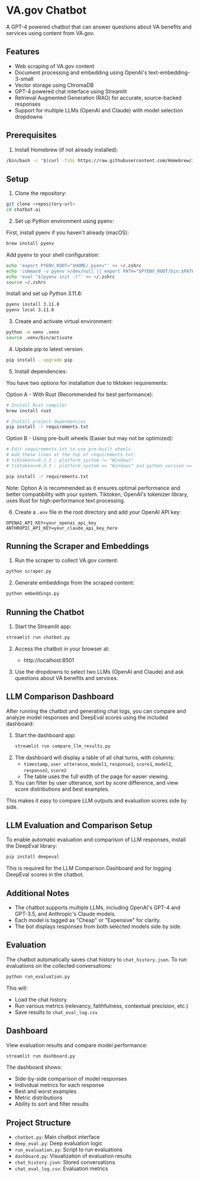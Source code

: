 # VA.gov Chatbot

A GPT-4 powered chatbot that can answer questions about VA benefits and services using content from VA.gov.

## Features

- Web scraping of VA.gov content
- Document processing and embedding using OpenAI's text-embedding-3-small
- Vector storage using ChromaDB
- GPT-4 powered chat interface using Streamlit
- Retrieval Augmented Generation (RAG) for accurate, source-backed responses
- Support for multiple LLMs (OpenAI and Claude) with model selection dropdowns

## Prerequisites

1. Install Homebrew (if not already installed):
```bash
/bin/bash -c "$(curl -fsSL https://raw.githubusercontent.com/Homebrew/install/HEAD/install.sh)"
```

## Setup

1. Clone the repository:
```bash
git clone <repository-url>
cd chatbot-ai
```

2. Set up Python environment using pyenv:

First, install pyenv if you haven't already (macOS):
```bash
brew install pyenv
```

Add pyenv to your shell configuration:
```bash
echo 'export PYENV_ROOT="$HOME/.pyenv"' >> ~/.zshrc
echo 'command -v pyenv >/dev/null || export PATH="$PYENV_ROOT/bin:$PATH"' >> ~/.zshrc
echo 'eval "$(pyenv init -)"' >> ~/.zshrc
source ~/.zshrc
```

Install and set up Python 3.11.8:
```bash
pyenv install 3.11.8
pyenv local 3.11.8
```

3. Create and activate virtual environment:
```bash
python -m venv .venv
source .venv/bin/activate
```

4. Update pip to latest version:
```bash
pip install --upgrade pip
```

5. Install dependencies:

You have two options for installation due to tiktoken requirements:

Option A - With Rust (Recommended for best performance):
```bash
# Install Rust compiler
brew install rust

# Install project dependencies
pip install -r requirements.txt
```

Option B - Using pre-built wheels (Easier but may not be optimized):
```bash
# Edit requirements.txt to use pre-built wheels
# Add these lines at the top of requirements.txt:
# tiktoken>=0.3.3 ; platform_system != "Windows"
# tiktoken>=0.3.3 ; platform_system == "Windows" and python_version >= "3.11"

pip install -r requirements.txt
```

Note: Option A is recommended as it ensures optimal performance and better compatibility with your system. Tiktoken, OpenAI's tokenizer library, uses Rust for high-performance text processing.

6. Create a `.env` file in the root directory and add your OpenAI API key:
```
OPENAI_API_KEY=your_openai_api_key
ANTHROPIC_API_KEY=your_claude_api_key_here
```

## Running the Scraper and Embeddings

1. Run the scraper to collect VA.gov content:
```bash
python scraper.py
```

2. Generate embeddings from the scraped content:
```bash
python embeddings.py
```

## Running the Chatbot

1. Start the Streamlit app:
```bash
streamlit run chatbot.py
```

2. Access the chatbot in your browser at:
   - http://localhost:8501

3. Use the dropdowns to select two LLMs (OpenAI and Claude) and ask questions about VA benefits and services.

## LLM Comparison Dashboard

After running the chatbot and generating chat logs, you can compare and analyze model responses and DeepEval scores using the included dashboard:

1. Start the dashboard app:
   ```bash
   streamlit run compare_llm_results.py
   ```
2. The dashboard will display a table of all chat turns, with columns:
   - `timestamp`, `user utterance`, `model1`, `response1`, `score1`, `model2`, `response2`, `score2`
   - The table uses the full width of the page for easier viewing.
3. You can filter by user utterance, sort by score difference, and view score distributions and best examples.

This makes it easy to compare LLM outputs and evaluation scores side by side.

## LLM Evaluation and Comparison Setup

To enable automatic evaluation and comparison of LLM responses, install the DeepEval library:

```bash
pip install deepeval
```

This is required for the LLM Comparison Dashboard and for logging DeepEval scores in the chatbot.

## Additional Notes

- The chatbot supports multiple LLMs, including OpenAI's GPT-4 and GPT-3.5, and Anthropic's Claude models.
- Each model is tagged as "Cheap" or "Expensive" for clarity.
- The bot displays responses from both selected models side by side.

## Evaluation

The chatbot automatically saves chat history to `chat_history.json`. To run evaluations on the collected conversations:

```bash
python run_evaluation.py
```

This will:
- Load the chat history
- Run various metrics (relevancy, faithfulness, contextual precision, etc.)
- Save results to `chat_eval_log.csv`

## Dashboard

View evaluation results and compare model performance:

```bash
streamlit run dashboard.py
```

The dashboard shows:
- Side-by-side comparison of model responses
- Individual metrics for each response
- Best and worst examples
- Metric distributions
- Ability to sort and filter results

## Project Structure

- `chatbot.py`: Main chatbot interface
- `deep_eval.py`: Deep evaluation logic
- `run_evaluation.py`: Script to run evaluations
- `dashboard.py`: Visualization of evaluation results
- `chat_history.json`: Stored conversations
- `chat_eval_log.csv`: Evaluation metrics